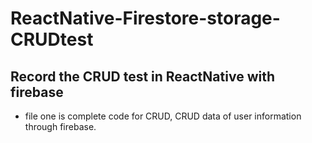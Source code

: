 # ReactNative-Firestore-storage-CRUDtest
## Record the CRUD test in ReactNative with firebase
- file one is complete code for CRUD, CRUD data of user information through firebase.
